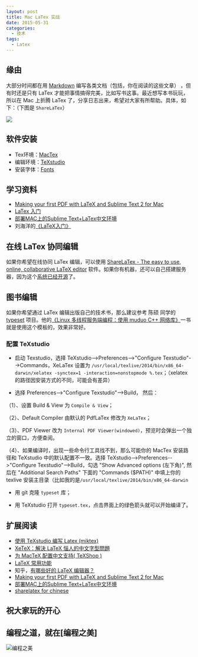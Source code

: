 ```yaml
---
layout: post
title: Mac LaTex 实战
date: 2015-05-31
categories:
  - 技术
tags:
  - Latex
---
```


## 缘由

大部分时间都在用 [Markdown](https://guides.github.com/features/mastering-markdown/) 编写各类文档（包括，你在阅读的这些文章） ，但有时还是只有 LaTex 才能把事情搞得完美，比如写书这事。最近想写本书玩玩，所以在 Mac 上折腾 LaTex 了，分享日志出来，希望对大家有所帮助。具体，如下：（下图是 `ShareLaTex`） 

![](/img/article/05/2015-05-31-sharelatex.png)


## 软件安装

* Tex环境：[MacTex](http://www.tug.org/mactex/)
* 编辑环境：[TeXstudio](http://texstudio.sourceforge.net/)
* 安装字体：[Fonts](http://www.tug.org/mactex/fonts/index.html)


## 学习资料

* [Making your first PDF with LaTeX and Sublime Text 2 for Mac](http://economistry.com/2013/01/installing-and-using-latex-for-mac/)
* [LaTex 入门](http://www.jianshu.com/p/e59aaac15088)
* [部署MAC上的Sublime Text+LaTex中文环境](http://www.readern.com/sublime-text-latex-chinese-under-mac.html)
* 刘海洋的[《LaTeX入门》](http://book.douban.com/subject/24703731/)


## 在线 LaTex 协同编辑

如果你希望在线协同 LaTex 编辑，可以使用 [ShareLaTex - The easy to use, online, collaborative LaTeX editor](https://www.sharelatex.com/) 软件。如果你有机器，还可以自己搭建服务器，因为这个[系统已经开源](https://github.com/sharelatex/sharelatex)了。


## 图书编辑

如果你希望通过 LaTex 编辑出版自己的技术书，那么建议参考 陈硕 同学的 [typeset](https://github.com/chenshuo/typeset) 项目。他的[《Linux 多线程服务端编程：使用 muduo C++ 网络库》](http://book.douban.com/subject/20471211/)一书就是使用这个模板的，效果非常好。


### 配置 TeXstudio

* 启动 Texstudio，选择 TeXstudio-->Preferences-->"Configure Texstudio"-->Commands，XeLaTex 设置为 `/usr/local/texlive/2014/bin/x86_64-darwin/xelatex -synctex=1 -interaction=nonstopmode %.tex`；（xelatex 的路径因安装方式的不同，可能会有差异）

* 选择 Preferences-->"Configure Texstudio"-->Build， 然后：

（1）、设置 Build & View 为 `Compile & View`；

（2）、Default Compiler 由默认的 PdfLaTex 修改为 `XeLaTex`；

（3）、PDF Viewer 改为 `Internal PDF Viewer(windowed)`，预览时会弹出一个独立的窗口，方便查阅。

（4）、如果编译时，出现一些命令行工具找不到，那么可能你的 MacTex 安装路径和 TeXstudio 中的默认配置不一致。选择 TeXstudio-->Preferences-->"Configure Texstudio"-->Build，勾选 "Show Advanced options (左下角)", 然后在 "Additional Search Paths" 下面的 "Commands ($PATH)" 中填上你的 texlive 安装主目录（比如我的是`/usr/local/texlive/2014/bin/x86_64-darwin`

* 用 git 克隆 `typeset` 库；

* 用 TeXstudio 打开 `typeset.tex`，点击界面上的绿色箭头就可以开始编译了。


## 扩展阅读

* [使用 TeXstudio 编写 Latex (miktex)](http://blog.sina.com.cn/s/blog_4a238ec20101sl5n.html)
* [XeTeX：解決 LaTeX 惱人的中文字型問題](http://www.hitripod.com/blog/2011/04/xetex-chinese-font-cjk-latex/)
* [为 MacTeX 配置中文支持( TeXShop )](http://liam0205.me/2014/11/02/latex-mactex-chinese-support/)
* [LaTeX 常用功能](http://blog.csdn.net/solstice/article/details/638)
* 知乎，[有哪些好的 LaTeX 编辑器？](http://www.zhihu.com/question/19954023/answer/71112878?utm_campaign=webshare&utm_source=weibo&utm_medium=zhihu)
* [Making your first PDF with LaTeX and Sublime Text 2 for Mac](http://economistry.com/2013/01/installing-and-using-latex-for-mac/)
* [部署MAC上的Sublime Text+LaTex中文环境](http://www.readern.com/sublime-text-latex-chinese-under-mac.html)
* [sharelatex for chinese](https://www.sharelatex.com/learn/Chinese)


## 祝大家玩的开心

## 编程之道，就在[编程之美]

![编程之美](/img/weixin_qr.jpg)

